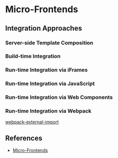 # Micro-Frontends

## Integration Approaches

### Server-side Template Composition

### Build-time Integration

### Run-time Integration via iFrames

### Run-time Integration via JavaScript

### Run-time Integration via Web Components

### Run-time Integration via Webpack

[webpack-external-import](https://github.com/ScriptedAlchemy/webpack-external-import)

## References

- [Micro-Frontends](https://martinfowler.com/articles/micro-frontends.html)
